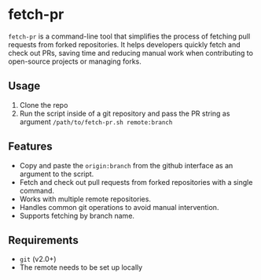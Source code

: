 # fetch-pr

`fetch-pr` is a command-line tool that simplifies the process of fetching pull requests from forked repositories. It helps developers quickly fetch and check out PRs, saving time and reducing manual work when contributing to open-source projects or managing forks.

## Usage
1. Clone the repo
2. Run the script inside of a git repository and pass the PR string as argument `/path/to/fetch-pr.sh remote:branch`

## Features

- Copy and paste the `origin:branch` from the github interface as an argument to the script.
- Fetch and check out pull requests from forked repositories with a single command.
- Works with multiple remote repositories.
- Handles common git operations to avoid manual intervention.
- Supports fetching by branch name.

## Requirements

- `git` (v2.0+)
- The remote needs to be set up locally
